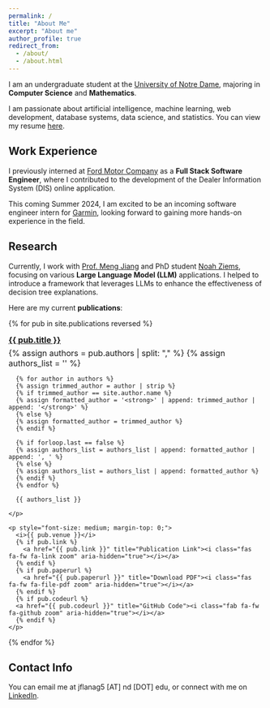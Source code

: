 ```yaml
---
permalink: /
title: "About Me"
excerpt: "About me"
author_profile: true
redirect_from: 
  - /about/
  - /about.html
---
```


I am an undergraduate student at the [University of Notre Dame](https://www.nd.edu), majoring in **Computer Science** and **Mathematics**.

I am passionate about artificial intelligence, machine learning, web development, database systems, data science, and statistics. You can view my resume [here]().

Work Experience
-----
I previously interned at [Ford Motor Company](https://www.ford.com) as a **Full Stack Software Engineer**, where I contributed to the development of the Dealer Information System (DIS) online application.

This coming Summer 2024, I am excited to be an incoming software engineer intern for [Garmin](https://www.garmin.com), looking forward to gaining more hands-on experience in the field.

Research
-----
Currently, I work with [Prof. Meng Jiang](http://www.meng-jiang.com/) and PhD student [Noah Ziems](https://noahziems.com/), focusing on various **Large Language Model (LLM)** applications. I helped to introduce a framework that leverages LLMs to enhance the effectiveness of decision tree explanations.

Here are my current **publications**:

{% for pub in site.publications reversed %}
  <div>
    <a style="font-size: medium; display: block;" href="{{ pub.arxivurl }}"><strong>{{ pub.title }}</strong></a>
    <p style="font-size: medium; margin-top: 6px; margin-bottom: 1px;">
      {% assign authors = pub.authors | split: "," %}
      {% assign authors_list = '' %}

      {% for author in authors %}
      {% assign trimmed_author = author | strip %}
      {% if trimmed_author == site.author.name %}
      {% assign formatted_author = '<strong>' | append: trimmed_author | append: '</strong>' %}
      {% else %}
      {% assign formatted_author = trimmed_author %}
      {% endif %}
      
      {% if forloop.last == false %}
      {% assign authors_list = authors_list | append: formatted_author | append: ', ' %}
      {% else %}
      {% assign authors_list = authors_list | append: formatted_author %}
      {% endif %}
      {% endfor %}
      
      {{ authors_list }}

    </p>

    <p style="font-size: medium; margin-top: 0;">
      <i>{{ pub.venue }}</i> 
      {% if pub.link %}
        <a href="{{ pub.link }}" title="Publication Link"><i class="fas fa-fw fa-link zoom" aria-hidden="true"></i></a>
      {% endif %}
      {% if pub.paperurl %}
        <a href="{{ pub.paperurl }}" title="Download PDF"><i class="fas fa-fw fa-file-pdf zoom" aria-hidden="true"></i></a>
      {% endif %}
      {% if pub.codeurl %}
      <a href="{{ pub.codeurl }}" title="GitHub Code"><i class="fab fa-fw fa-github zoom" aria-hidden="true"></i></a>
      {% endif %}
    </p>
  </div>
{% endfor %}

Contact Info
------
You can email me at jflanag5 [AT] nd [DOT] edu, or connect with me on [LinkedIn](https://www.linkedin.com/in/johnflanag/).
